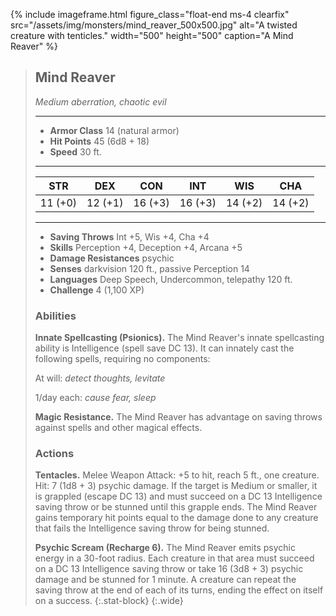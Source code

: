 
{% include imageframe.html
  figure_class="float-end ms-4 clearfix"
  src="/assets/img/monsters/mind_reaver_500x500.jpg"
  alt="A twisted creature with tenticles."
  width="500" height="500"
  caption="A Mind Reaver"
 %}

> ## Mind Reaver
>*Medium aberration, chaotic evil*
>
> ___
>
> - **Armor Class** 14 (natural armor)
> - **Hit Points** 45 (6d8 + 18)
> - **Speed** 30 ft.
>
> ___
>
>|STR|DEX|CON|INT|WIS|CHA|
>|:---:|:---:|:---:|:---:|:---:|:---:|
>|11 (+0)|12 (+1)|16 (+3)|16 (+3)|14 (+2)|14 (+2)|
>
> ___
>
> - **Saving Throws** Int +5, Wis +4, Cha +4
> - **Skills** Perception +4, Deception +4, Arcana +5
> - **Damage Resistances** psychic
> - **Senses** darkvision 120 ft., passive Perception 14
> - **Languages** Deep Speech, Undercommon, telepathy 120 ft.
> - **Challenge** 4 (1,100 XP)
> 
> ### Abilities
> **Innate Spellcasting (Psionics).** The Mind Reaver's innate spellcasting ability is Intelligence (spell save DC 13). It can innately cast the following spells, requiring no components:
>
> At will: *detect thoughts, levitate*
>
> 1/day each: *cause fear, sleep*
> 
> **Magic Resistance.** The Mind Reaver has advantage on saving throws against spells and other magical effects.
> ### Actions
> **Tentacles.** Melee Weapon Attack: +5 to hit, reach 5 ft., one creature. Hit: 7 (1d8 + 3) psychic damage. If the target is Medium or smaller, it is grappled (escape DC 13) and must succeed on a DC 13 Intelligence saving throw or be stunned until this grapple ends. The Mind Reaver gains temporary hit points equal to the damage done to any creature that fails the Intelligence saving throw for being stunned.
>
> **Psychic Scream (Recharge 6).** The Mind Reaver emits psychic energy in a 30-foot radius. Each creature in that area must succeed on a DC 13 Intelligence saving throw or take 16 (3d8 + 3) psychic damage and be stunned for 1 minute. A creature can repeat the saving throw at the end of each of its turns, ending the effect on itself on a success.
{:.stat-block}
{:.wide}